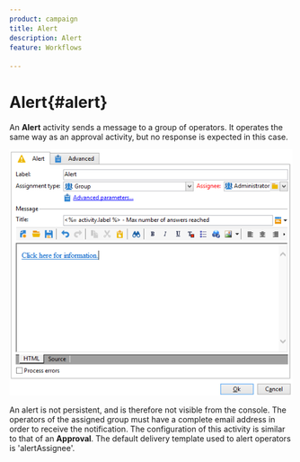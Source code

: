 ```yaml
---
product: campaign
title: Alert
description: Alert
feature: Workflows

---
```

# Alert{#alert}



An **Alert** activity sends a message to a group of operators. It operates the same way as an approval activity, but no response is expected in this case.

![](assets/edit_alerte.png)

An alert is not persistent, and is therefore not visible from the console. The operators of the assigned group must have a complete email address in order to receive the notification. The configuration of this activity is similar to that of an **Approval**. The default delivery template used to alert operators is 'alertAssignee'.
